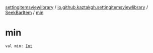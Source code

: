[settingitemsviewlibrary](../../index.md) / [io.github.kaztakgh.settingitemsviewlibrary](../index.md) / [SeekBarItem](index.md) / [min](./min.md)

# min

`val min: `[`Int`](https://kotlinlang.org/api/latest/jvm/stdlib/kotlin/-int/index.html)